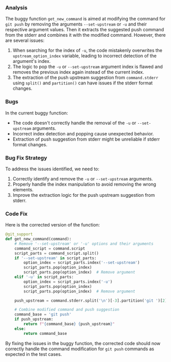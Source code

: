 ### Analysis
The buggy function `get_new_command` is aimed at modifying the command for `git push` by removing the arguments `--set-upstream` or `-u` and their respective argument values. Then it extracts the suggested push command from the stderr and combines it with the modified command. However, there are several issues:
1. When searching for the index of `-u`, the code mistakenly overwrites the `upstream_option_index` variable, leading to incorrect detection of the argument's index.
2. The logic to pop the `-u` or `--set-upstream` argument index is flawed and removes the previous index again instead of the current index.
3. The extraction of the push upstream suggestion from `command.stderr` using `split()` and `partition()` can have issues if the stderr format changes.

### Bugs
In the current buggy function:
- The code doesn't correctly handle the removal of the `-u` or `--set-upstream` arguments.
- Incorrect index detection and popping cause unexpected behavior.
- Extraction of push suggestion from stderr might be unreliable if stderr format changes.

### Bug Fix Strategy
To address the issues identified, we need to:
1. Correctly identify and remove the `-u` or `--set-upstream` arguments.
2. Properly handle the index manipulation to avoid removing the wrong elements.
3. Improve the extraction logic for the push upstream suggestion from stderr.

### Code Fix
Here is the corrected version of the function:

```python
@git_support
def get_new_command(command):
    # Remove '--set-upstream' or '-u' options and their arguments
    command_script = command.script
    script_parts = command_script.split()
    if '--set-upstream' in script_parts:
        option_index = script_parts.index('--set-upstream')
        script_parts.pop(option_index)
        script_parts.pop(option_index)  # Remove argument
    elif '-u' in script_parts:
        option_index = script_parts.index('-u')
        script_parts.pop(option_index)
        script_parts.pop(option_index)  # Remove argument

    push_upstream = command.stderr.split('\n')[-3].partition('git ')[2]

    # Combine modified command and push suggestion
    command_base = 'git push'
    if push_upstream:
        return f"{command_base} {push_upstream}"
    else:
        return command_base
```

By fixing the issues in the buggy function, the corrected code should now correctly handle the command modification for `git push` commands as expected in the test cases.